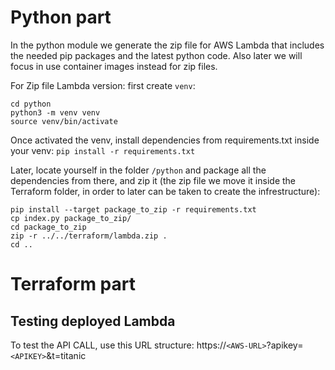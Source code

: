 # Python part
In the python module we generate the zip file for AWS Lambda that includes the needed pip packages and the latest python code. Also later we will focus in use container images instead for zip files.

For Zip file Lambda version:
first create `venv`:
```
cd python
python3 -m venv venv
source venv/bin/activate
```

Once activated the venv, install dependencies from requirements.txt inside your venv:
`pip install -r requirements.txt`


Later, locate yourself in the folder `/python` and package all the dependencies from there, and zip it (the zip file we move it inside the Terraform folder, in order to later can be taken to create the infrestructure):
```
pip install --target package_to_zip -r requirements.txt
cp index.py package_to_zip/
cd package_to_zip
zip -r ../../terraform/lambda.zip .
cd ..
```



# Terraform part

## Testing deployed Lambda
To test the API CALL, use this URL structure: https://`<AWS-URL>`?apikey=`<APIKEY>`&t=titanic
